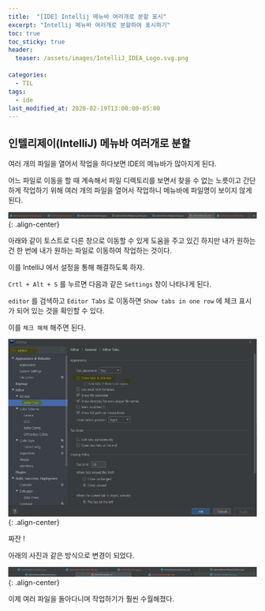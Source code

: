 ```yaml
---
title:  "[IDE] Intellij 메뉴바 여러개로 분할 표시"
excerpt: "Intellij 메뉴바 여러개로 분할하여 표시하기"
toc: true
toc_sticky: true
header:
  teaser: /assets/images/IntelliJ_IDEA_Logo.svg.png

categories:
  - TIL
tags:
  - ide  
last_modified_at: 2020-02-19T13:00:00-05:00
---
```


## 인텔리제이(IntelliJ) 메뉴바 여러개로 분할



여러 개의 파일을 열어서 작업을 하다보면 IDE의 메뉴바가 많아지게 된다. 

어느 파일로 이동을 할 때 계속해서 파일 디렉토리를 보면서 찾을 수 없는 노릇이고 간단하게 작업하기 위해 여러 개의 파일을 열어서 작업하니 메뉴바에 파일명이 보이지 않게 된다. 

![1582086767108](assets/images/1582086767108.png){: .align-center}

아래와 같이 토스트로 다른 창으로 이동할 수 있게 도움을 주고 있긴 하지만 내가 원하는 건 한 번에 내가 원하는 파일로 이동하여 작업하는 것이다. 



이를 IntelliJ 에서 설정을 통해 해결하도록 하자.

`Crtl + Alt + S` 를 누르면 다음과 같은 `Settings` 창이 나타나게 된다.

`editor` 를 검색하고  `Editor Tabs` 로 이동하면 `Show tabs in one row` 에 체크 표시가 되어 있는 것을 확인할 수 있다. 



이를 `체크 해체` 해주면 된다. 

![1582086758984](assets/images/1582086758984.png){: .align-center}



짜잔 ! 

아래의 사진과 같은 방식으로 변경이 되었다. 

![1582086905540](assets/images/1582086905540.png){: .align-center}

이제 여러 파일을 돌아다니며 작업하기가 훨씬 수월해졌다. 



